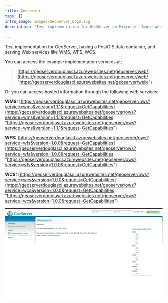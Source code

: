 ```yaml
---
title: Geoserver
tags: []
intro_image: images/GeoServer_Logo.svg
description: 'Test implementation for GeoServer on Microsoft Azure web services '

---
```

Test implementation for GeoServer, having a PostGIS data container, and serving Web services like WMS, WFS, WCS.

You can access the example implementation services at:

> [https://geoserverdouglascl.azurewebsites.net/geoserver/web/](https://geoserverdouglascl.azurewebsites.net/geoserver/web/ "https://geoserverdouglascl.azurewebsites.net/geoserver/web/")

Or you can access hosted information through the following web services:

**WMS:** [https://geoserverdouglascl.azurewebsites.net/geoserver/ows?service=wms&version=1.1.1&request=GetCapabilities](https://geoserverdouglascl.azurewebsites.net/geoserver/ows?service=wms&version=1.1.1&request=GetCapabilities "https://geoserverdouglascl.azurewebsites.net/geoserver/ows?service=wms&version=1.1.1&request=GetCapabilities")

**WFS:** [https://geoserverdouglascl.azurewebsites.net/geoserver/ows?service=wfs&version=1.0.0&request=GetCapabilities](https://geoserverdouglascl.azurewebsites.net/geoserver/ows?service=wfs&version=1.0.0&request=GetCapabilities "https://geoserverdouglascl.azurewebsites.net/geoserver/ows?service=wfs&version=1.0.0&request=GetCapabilities")

**WCS:** [https://geoserverdouglascl.azurewebsites.net/geoserver/ows?service=wcs&version=1.0.0&request=GetCapabilities](https://geoserverdouglascl.azurewebsites.net/geoserver/ows?service=wcs&version=1.0.0&request=GetCapabilities "https://geoserverdouglascl.azurewebsites.net/geoserver/ows?service=wcs&version=1.0.0&request=GetCapabilities")

![](/images/images/geoserver.png)